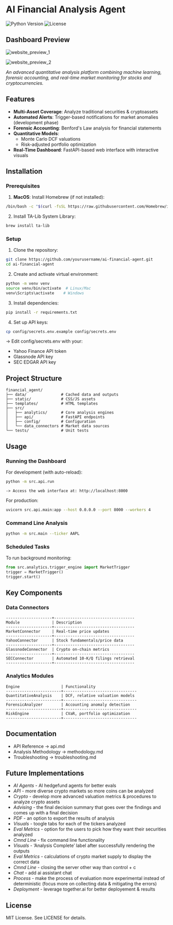 # AI Financial Analysis Agent

![Python Version](https://img.shields.io/badge/python-3.12%2B-blue)
![License](https://img.shields.io/badge/license-MIT-green)

## Dashboard Preview

![website_preview_1](https://github.com/user-attachments/assets/469ed3bf-ede8-4ac6-a928-27d654389a5d)

![website_preview_2](https://github.com/user-attachments/assets/ebf79b0c-6e65-4fd5-95a1-e92082726a55)

*An advanced quantitative analysis platform combining machine learning, forensic accounting, and real-time market monitoring for stocks and cryptocurrencies.*

## Features

- **Multi-Asset Coverage**: Analyze traditional securities & cryptoassets
- **Automated Alerts**: Trigger-based notifications for market anomalies (development phase)
- **Forensic Accounting**: Benford's Law analysis for financial statements
- **Quantitative Models**: 
  - Monte Carlo DCF valuations
  - Risk-adjusted portfolio optimization
- **Real-Time Dashboard**: FastAPI-based web interface with interactive visuals

## Installation

### Prerequisites

1. **MacOS**: Install Homebrew (if not installed):
```bash
/bin/bash -c "$(curl -fsSL https://raw.githubusercontent.com/Homebrew/install/HEAD/install.sh)"
```

2. Install TA-Lib System Library:
```bash 
brew install ta-lib
```

### Setup

1. Clone the repository:
```bash
git clone https://github.com/yourusername/ai-financial-agent.git
cd ai-financial-agent
```

2. Create and activate virtual environment:
```bash
python -m venv venv
source venv/bin/activate  # Linux/Mac
venv\Scripts\activate    # Windows
```
3. Install dependencies:
```bash
pip install -r requirements.txt
```

4. Set up API keys:
```bash
cp config/secrets.env.example config/secrets.env
```
  -> Edit config/secrets.env with your:
  - Yahoo Finance API token
  - Glassnode API key
  - SEC EDGAR API key

## Project Structure

```code
financial_agent/
├── data/               # Cached data and outputs
├── static/             # CSS/JS assets
├── templates/          # HTML templates
├── src/
│   ├── analytics/      # Core analysis engines
│   ├── api/            # FastAPI endpoints
│   ├── config/         # Configuration
│   └── data_connectors # Market data sources
└── tests/              # Unit tests
```
    
## Usage
    
### Running the Dashboard

For development (with auto-reload):
```bash
python -m src.api.run
```
    -> Access the web interface at: http://localhost:8000

For production:
```bash
uvicorn src.api.main:app --host 0.0.0.0 --port 8000 --workers 4
```

### Command Line Analysis
```bash
python -m src.main --ticker AAPL
```

### Scheduled Tasks
To run background monitoring:
```python
from src.analytics.trigger_engine import MarketTrigger
trigger = MarketTrigger()
trigger.start()
```

## Key Components

### Data Connectors
```
--------------------+-----------------------------------
Module              | Description
--------------------+-----------------------------------
MarketConnector     | Real-time price updates
--------------------+-----------------------------------
YahooConnector      | Stock fundamentals/price data
--------------------+-----------------------------------
GlassnodeConnector  | Crypto on-chain metrics
--------------------+-----------------------------------
SECConnector        | Automated 10-K/Q filings retrieval
--------------------+-----------------------------------
```

### Analytics Modules
```
Engine                  | Functionality
------------------------+--------------------------------
QuantitativeAnalysis    | DCF, relative valuation models
------------------------+--------------------------------
ForensicAnalyzer        | Accounting anomaly detection
------------------------+--------------------------------
RiskEngine              | CVaR, portfolio optimization
------------------------+--------------------------------
```

## Documentation

- API Reference          -> api.md
- Analysis Methodology   -> methodology.md
- Troubleshooting        -> troubleshooting.md


## Future Implementations

- *AI Agents* - AI hedgefund agents for better evals
- *API* - more diverse crypto markets so more coins can be analyzed
- *Crypto* - develop more advanced valuation metrics & procedures to analyze crypto assets
- *Advising* - the final decision summary that goes over the findings and comes up with a final decision
- *PDF* - an option to export the results of analysis
- *Visuals* - toogle tabs for each of the tickers analyzed
- *Eval Metrics* - option for the users to pick how they want their securities analyzed
- *Cmnd Line* - fix command line functionality
- *Visuals* - ‘Analysis Complete’ label after successfully rendering the outputs
- *Eval Metrics* - calculations of crypto market supply to display the correct data
- *Cmnd Line* - closing the server other way than control + c
- *Chat* - add ai assistant chat
- *Process* - make the process of evaluation more experimental instead of deterministic (focus more on collecting data & mitigating the errors)
- *Deployment* - leverage together.ai for better deployement & results


## License
MIT License. See LICENSE for details.

